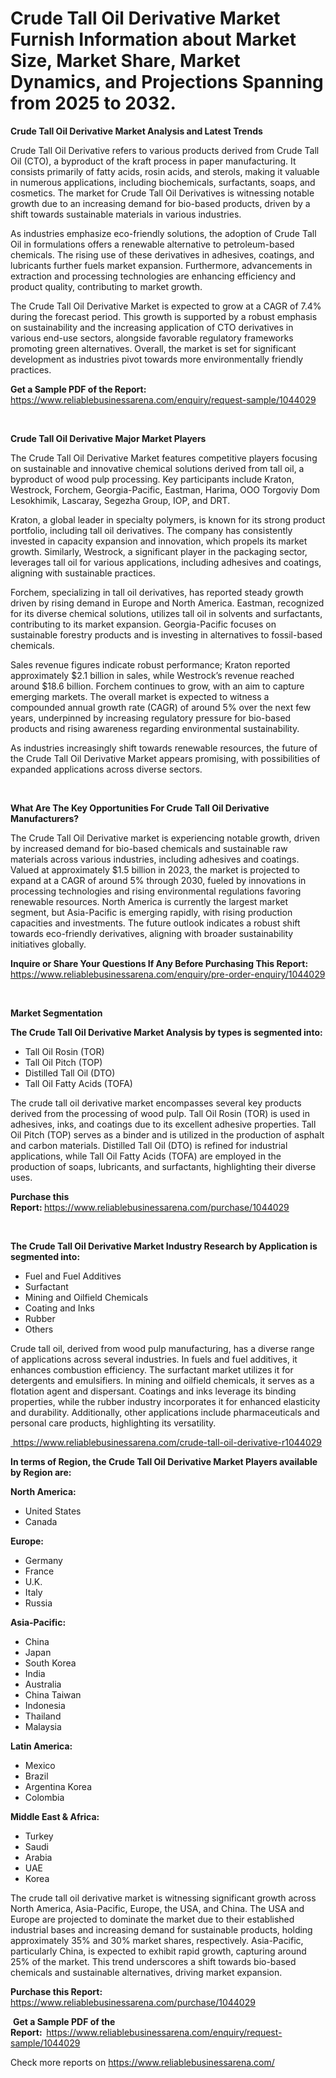 <p><h1>Crude Tall Oil Derivative Market Furnish Information about Market Size, Market Share, Market Dynamics, and Projections Spanning from 2025 to 2032.</h1></p><p><strong>Crude Tall Oil Derivative Market Analysis and Latest Trends</strong></p>
<p><p>Crude Tall Oil Derivative refers to various products derived from Crude Tall Oil (CTO), a byproduct of the kraft process in paper manufacturing. It consists primarily of fatty acids, rosin acids, and sterols, making it valuable in numerous applications, including biochemicals, surfactants, soaps, and cosmetics. The market for Crude Tall Oil Derivatives is witnessing notable growth due to an increasing demand for bio-based products, driven by a shift towards sustainable materials in various industries.</p><p>As industries emphasize eco-friendly solutions, the adoption of Crude Tall Oil in formulations offers a renewable alternative to petroleum-based chemicals. The rising use of these derivatives in adhesives, coatings, and lubricants further fuels market expansion. Furthermore, advancements in extraction and processing technologies are enhancing efficiency and product quality, contributing to market growth.</p><p>The Crude Tall Oil Derivative Market is expected to grow at a CAGR of 7.4% during the forecast period. This growth is supported by a robust emphasis on sustainability and the increasing application of CTO derivatives in various end-use sectors, alongside favorable regulatory frameworks promoting green alternatives. Overall, the market is set for significant development as industries pivot towards more environmentally friendly practices.</p></p>
<p><strong>Get a Sample PDF of the Report:&nbsp;</strong> <a href="https://www.reliablebusinessarena.com/enquiry/request-sample/1044029?utm_campaign=1841&utm_medium=2&utm_source=Github&utm_content=ia&utm_term=01042025&utm_id=crude-tall-oil-derivative">https://www.reliablebusinessarena.com/enquiry/request-sample/1044029</a></p>
<p>&nbsp;</p>
<p><strong>Crude Tall Oil Derivative Major Market Players</strong></p>
<p><p>The Crude Tall Oil Derivative Market features competitive players focusing on sustainable and innovative chemical solutions derived from tall oil, a byproduct of wood pulp processing. Key participants include Kraton, Westrock, Forchem, Georgia-Pacific, Eastman, Harima, OOO Torgoviy Dom Lesokhimik, Lascaray, Segezha Group, IOP, and DRT.</p><p>Kraton, a global leader in specialty polymers, is known for its strong product portfolio, including tall oil derivatives. The company has consistently invested in capacity expansion and innovation, which propels its market growth. Similarly, Westrock, a significant player in the packaging sector, leverages tall oil for various applications, including adhesives and coatings, aligning with sustainable practices.</p><p>Forchem, specializing in tall oil derivatives, has reported steady growth driven by rising demand in Europe and North America. Eastman, recognized for its diverse chemical solutions, utilizes tall oil in solvents and surfactants, contributing to its market expansion. Georgia-Pacific focuses on sustainable forestry products and is investing in alternatives to fossil-based chemicals.</p><p>Sales revenue figures indicate robust performance; Kraton reported approximately $2.1 billion in sales, while Westrock’s revenue reached around $18.6 billion. Forchem continues to grow, with an aim to capture emerging markets. The overall market is expected to witness a compounded annual growth rate (CAGR) of around 5% over the next few years, underpinned by increasing regulatory pressure for bio-based products and rising awareness regarding environmental sustainability.</p><p>As industries increasingly shift towards renewable resources, the future of the Crude Tall Oil Derivative Market appears promising, with possibilities of expanded applications across diverse sectors.</p></p>
<p>&nbsp;</p>
<p><strong>What Are The Key Opportunities For Crude Tall Oil Derivative Manufacturers?</strong></p>
<p><p>The Crude Tall Oil Derivative market is experiencing notable growth, driven by increased demand for bio-based chemicals and sustainable raw materials across various industries, including adhesives and coatings. Valued at approximately $1.5 billion in 2023, the market is projected to expand at a CAGR of around 5% through 2030, fueled by innovations in processing technologies and rising environmental regulations favoring renewable resources. North America is currently the largest market segment, but Asia-Pacific is emerging rapidly, with rising production capacities and investments. The future outlook indicates a robust shift towards eco-friendly derivatives, aligning with broader sustainability initiatives globally.</p></p>
<p><strong>Inquire or Share Your Questions If Any Before Purchasing This Report:</strong> <a href="https://www.reliablebusinessarena.com/enquiry/pre-order-enquiry/1044029?utm_campaign=1841&utm_medium=2&utm_source=Github&utm_content=ia&utm_term=01042025&utm_id=crude-tall-oil-derivative">https://www.reliablebusinessarena.com/enquiry/pre-order-enquiry/1044029</a></p>
<p>&nbsp;</p>
<p><strong>Market Segmentation</strong></p>
<p><strong>The Crude Tall Oil Derivative Market Analysis by types is segmented into:</strong></p>
<p><ul><li>Tall Oil Rosin (TOR)</li><li>Tall Oil Pitch (TOP)</li><li>Distilled Tall Oil (DTO)</li><li>Tall Oil Fatty Acids (TOFA)</li></ul></p>
<p><p>The crude tall oil derivative market encompasses several key products derived from the processing of wood pulp. Tall Oil Rosin (TOR) is used in adhesives, inks, and coatings due to its excellent adhesive properties. Tall Oil Pitch (TOP) serves as a binder and is utilized in the production of asphalt and carbon materials. Distilled Tall Oil (DTO) is refined for industrial applications, while Tall Oil Fatty Acids (TOFA) are employed in the production of soaps, lubricants, and surfactants, highlighting their diverse uses.</p></p>
<p><strong>Purchase this Report:&nbsp;</strong><a href="https://www.reliablebusinessarena.com/purchase/1044029?utm_campaign=1841&utm_medium=2&utm_source=Github&utm_content=ia&utm_term=01042025&utm_id=crude-tall-oil-derivative">https://www.reliablebusinessarena.com/purchase/1044029</a></p>
<p>&nbsp;</p>
<p><strong>The Crude Tall Oil Derivative Market Industry Research by Application is segmented into:</strong></p>
<p><ul><li>Fuel and Fuel Additives</li><li>Surfactant</li><li>Mining and Oilfield Chemicals</li><li>Coating and Inks</li><li>Rubber</li><li>Others</li></ul></p>
<p><p>Crude tall oil, derived from wood pulp manufacturing, has a diverse range of applications across several industries. In fuels and fuel additives, it enhances combustion efficiency. The surfactant market utilizes it for detergents and emulsifiers. In mining and oilfield chemicals, it serves as a flotation agent and dispersant. Coatings and inks leverage its binding properties, while the rubber industry incorporates it for enhanced elasticity and durability. Additionally, other applications include pharmaceuticals and personal care products, highlighting its versatility.</p></p>
<p><a href="https://www.reliablebusinessarena.com/crude-tall-oil-derivative-r1044029?utm_campaign=1841&utm_medium=2&utm_source=Github&utm_content=ia&utm_term=01042025&utm_id=crude-tall-oil-derivative">&nbsp;https://www.reliablebusinessarena.com/crude-tall-oil-derivative-r1044029</a></p>
<p><strong>In terms of Region, the Crude Tall Oil Derivative Market Players available by Region are:</strong></p>
<p>
    <p> <strong> North America: </strong>
        <ul>
            <li>United States</li>
            <li>Canada</li>
        </ul>
        </p> 
    <p> <strong> Europe: </strong>
        <ul>
            <li>Germany</li>
            <li>France</li>
            <li>U.K.</li>
            <li>Italy</li>
            <li>Russia</li>
        </ul>
        </p> 
    <p> <strong> Asia-Pacific: </strong>
        <ul>
            <li>China</li>
            <li>Japan</li>
            <li>South Korea</li>
            <li>India</li>
            <li>Australia</li>
            <li>China Taiwan</li>
            <li>Indonesia</li>
            <li>Thailand</li>
            <li>Malaysia</li>
        </ul>
        </p> 
    <p> <strong> Latin America: </strong>
        <ul>
            <li>Mexico</li>
            <li>Brazil</li>
            <li>Argentina Korea</li>
            <li>Colombia</li>
        </ul>
        </p> 
    <p> <strong> Middle East & Africa: </strong>
        <ul>
            <li>Turkey</li>
            <li>Saudi</li>
            <li>Arabia</li>
            <li>UAE</li>
            <li>Korea</li>
        </ul>
    </p>
    </p>
<p><p>The crude tall oil derivative market is witnessing significant growth across North America, Asia-Pacific, Europe, the USA, and China. The USA and Europe are projected to dominate the market due to their established industrial bases and increasing demand for sustainable products, holding approximately 35% and 30% market shares, respectively. Asia-Pacific, particularly China, is expected to exhibit rapid growth, capturing around 25% of the market. This trend underscores a shift towards bio-based chemicals and sustainable alternatives, driving market expansion.</p></p>
<p><strong>Purchase this Report: </strong><a href="https://www.reliablebusinessarena.com/purchase/1044029?utm_campaign=1841&utm_medium=2&utm_source=Github&utm_content=ia&utm_term=01042025&utm_id=crude-tall-oil-derivative">https://www.reliablebusinessarena.com/purchase/1044029</a></p>
<p>&nbsp;<strong>Get a Sample PDF of the Report:&nbsp;&nbsp;</strong><a href="https://www.reliablebusinessarena.com/enquiry/request-sample/1044029?utm_campaign=1841&utm_medium=2&utm_source=Github&utm_content=ia&utm_term=01042025&utm_id=crude-tall-oil-derivative">https://www.reliablebusinessarena.com/enquiry/request-sample/1044029</a></p>
<p><strong></strong></p>
<p>Check more reports on <a href="https://www.reliablebusinessarena.com/?utm_campaign=1841&utm_medium=2&utm_source=Github&utm_content=ia&utm_term=01042025&utm_id=crude-tall-oil-derivative">https://www.reliablebusinessarena.com/</a></p>